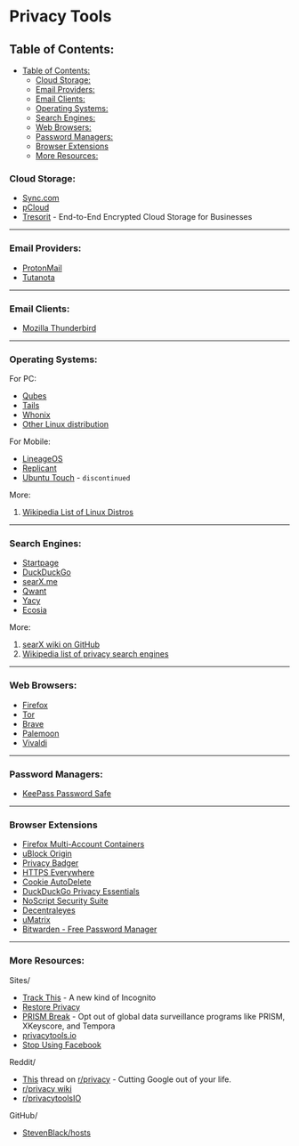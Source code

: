 # Privacy Tools

## Table of Contents:

- [Table of Contents:](#table-of-contents)
    - [Cloud Storage:](#cloud-storage)
    - [Email Providers:](#email-providers)
    - [Email Clients:](#email-clients)
    - [Operating Systems:](#operating-systems)
    - [Search Engines:](#search-engines)
    - [Web Browsers:](#web-browsers)
    - [Password Managers:](#password-managers)
    - [Browser Extensions](#browser-extensions)
    - [More Resources:](#more-resources)

### Cloud Storage:
* [Sync.com](https://www.sync.com/)
* [pCloud](https://www.pcloud.com/)
* [Tresorit](https://www.tresorit.com/) - End-to-End Encrypted Cloud Storage for Businesses

---

### Email Providers:
* [ProtonMail](https://protonmail.com/)
* [Tutanota](https://www.tutanota.com/)

---

### Email Clients:
* [Mozilla Thunderbird](https://www.thunderbird.net/)

---

### Operating Systems:
For PC:
* [Qubes](https://www.qubes-os.org/)
* [Tails](https://tails.boum.org/)
* [Whonix](https://www.whonix.org/)
* [Other Linux distribution](linux-configuration.md#distros)

For Mobile:
* [LineageOS](https://www.lineageos.org/)
* [Replicant](https://www.replicant.us/)
* [Ubuntu Touch](https://ubuntu-touch.io/) - `discontinued`

More:
1. [Wikipedia List of Linux Distros]()

---

### Search Engines:
* [Startpage](https://www.startpage.com/)
* [DuckDuckGo](https://duckduckgo.com/)
* [searX.me](https://searx.me/)
* [Qwant](http://qwant.com/)
* [Yacy](http://yacy.net/)
* [Ecosia](https://www.ecosia.org/?c=en)

More:
1. [searX wiki on GitHub](https://github.com/asciimoo/searx/wiki/possible-search-engines)
2. [Wikipedia list of privacy search engines](https://en.wikipedia.org/wiki/List_of_search_engines#Privacy_search_engines)

---

### Web Browsers:
* [Firefox](https://www.mozilla.org/en-US/firefox/)
* [Tor](https://www.torproject.org/)
* [Brave](https://brave.com/)
* [Palemoon](https://www.palemoon.org/)
* [Vivaldi](https://vivaldi.com/)

---

### Password Managers:
* [KeePass Password Safe](https://keepass.info/)


---

### Browser Extensions
* [Firefox Multi-Account Containers](https://addons.mozilla.org/en-US/firefox/addon/multi-account-containers/)
* [uBlock Origin](https://addons.mozilla.org/en-US/firefox/addon/ublock-origin/)
* [Privacy Badger](https://addons.mozilla.org/en-US/firefox/addon/privacy-badger17/)
* [HTTPS Everywhere](https://addons.mozilla.org/en-US/firefox/addon/https-everywhere/)
* [Cookie AutoDelete](https://addons.mozilla.org/en-US/firefox/addon/cookie-autodelete/)
* [DuckDuckGo Privacy Essentials](https://addons.mozilla.org/en-US/firefox/addon/duckduckgo-for-firefox/)
* [NoScript Security Suite](https://addons.mozilla.org/en-US/firefox/addon/noscript/)
* [Decentraleyes](https://addons.mozilla.org/en-US/firefox/addon/decentraleyes/)
* [uMatrix](https://addons.mozilla.org/en-US/firefox/addon/umatrix/?src=search)
* [Bitwarden - Free Password Manager](https://addons.mozilla.org/en-US/firefox/addon/bitwarden-password-manager/)

---

### More Resources:
Sites/
* [Track This](https://trackthis.link) - A new kind of Incognito
* [Restore Privacy](https://restoreprivacy.com/)
* [PRISM Break](https://prism-break.org/en/) - Opt out of global data surveillance programs like PRISM, XKeyscore, and Tempora
* [privacytools.io](https://www.privacytools.io/)
* [Stop Using Facebook](https://www.stopusingfacebook.co/)

Reddit/
* [This](https://www.reddit.com/r/privacy/comments/byzq4w/megathread_cutting_google_out_of_your_life_2019/?utm_source=share&utm_medium=web2x) thread on [r/privacy](https://old.reddit.com/r/privacy/) - Cutting Google out of your life.
* [r/privacy wiki](https://old.reddit.com/r/privacy/wiki/de-google)
* [r/privacytoolsIO](https://old.reddit.com/r/privacytoolsIO/)

GitHub/
* [StevenBlack/hosts](https://github.com/StevenBlack/hosts)
